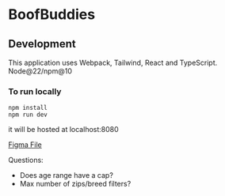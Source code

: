 # BoofBuddies

## Development

This application uses Webpack, Tailwind, React and TypeScript. Node@22/npm@10

### To run locally

```
npm install
npm run dev
```

it will be hosted at localhost:8080

[Figma File](https://www.figma.com/design/KkobUocpvxvGAJPDByqSLT/BoofBuddies?node-id=0-1&t=VF3mkwUTF2vyH1U3-1)

Questions:

- Does age range have a cap?
- Max number of zips/breed filters?
